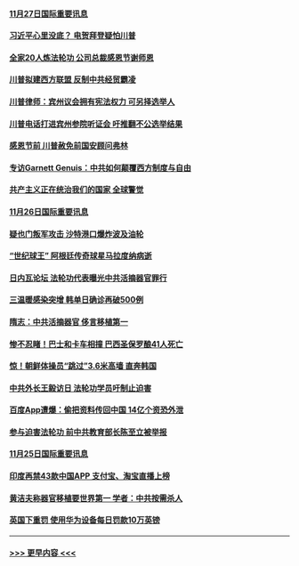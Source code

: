 #### [11月27日国际重要讯息](../pages/prog202/a102996682.md?t=11272002) 
#### [习近平心里没底？ 电贺拜登疑怕川普](../pages/prog202/a102996491.md?t=11272002) 
#### [全家20人炼法轮功 公司总裁感恩节谢师恩](../pages/prog202/a102996387.md?t=11272002) 
#### [川普拟建西方联盟 反制中共经贸霸凌](../pages/prog202/a102996194.md?t=11272002) 
#### [川普律师：宾州议会拥有宪法权力 可另择选举人](../pages/prog202/a102996113.md?t=11272002) 
#### [川普电话打进宾州参院听证会 吁推翻不公选举结果](../pages/prog202/a102995558.md?t=11272002) 
#### [感恩节前 川普赦免前国安顾问弗林](../pages/prog202/a102996116.md?t=11272002) 
#### [专访Garnett Genuis：中共如何颠覆西方制度与自由](../pages/prog202/a102996077.md?t=11272002) 
#### [共产主义正在统治我们的国家 全球警觉](../pages/prog202/a102995914.md?t=11272002) 
#### [11月26日国际重要讯息](../pages/prog202/a102995908.md?t=11272002) 
#### [疑也门叛军攻击 沙特港口爆炸波及油轮](../pages/prog202/a102995793.md?t=11272002) 
#### [“世纪球王” 阿根廷传奇球星马拉度纳病逝](../pages/prog202/a102995757.md?t=11272002) 
#### [日内瓦论坛 法轮功代表曝光中共活摘器官罪行](../pages/prog202/a102995703.md?t=11272002) 
#### [三温暖感染突增 韩单日确诊再破500例](../pages/prog202/a102995687.md?t=11272002) 
#### [隋志：中共活摘器官 侈言移植第一](../pages/prog202/a102995640.md?t=11272002) 
#### [惨不忍睹！巴士和卡车相撞 巴西圣保罗酿41人死亡](../pages/prog202/a102995597.md?t=11272002) 
#### [惊！朝鲜体操员“跳过”3.6米高墙 直奔韩国](../pages/prog202/a102995030.md?t=11272002) 
#### [中共外长王毅访日 法轮功学员吁制止迫害](../pages/prog202/a102995245.md?t=11272002) 
#### [百度App遭爆：偷把资料传回中国 14亿个资恐外泄](../pages/prog202/a102995233.md?t=11272002) 
#### [参与迫害法轮功 前中共教育部长陈至立被举报](../pages/prog202/a102995216.md?t=11272002) 
#### [11月25日国际重要讯息](../pages/prog202/a102995101.md?t=11272002) 
#### [印度再禁43款中国APP 支付宝、淘宝直播上榜](../pages/prog202/a102995075.md?t=11272002) 
#### [黄洁夫称器官移植要世界第一  学者：中共按需杀人](../pages/prog202/a102994899.md?t=11272002) 
#### [英国下重罚 使用华为设备每日罚款10万英镑](../pages/prog202/a102994760.md?t=11272002) 

----
#### [ >>> 更早内容 <<< ](../indexes/prog202-earlier.md)
